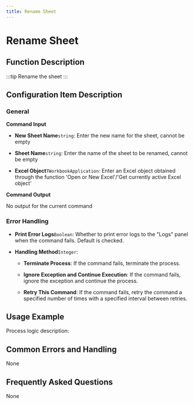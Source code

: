 ```yaml
---
title: Rename Sheet
---
```


# Rename Sheet

## Function Description

:::tip 
Rename the sheet
:::

## Configuration Item Description

### General

**Command Input**

- **New Sheet Name**`string`: Enter the new name for the sheet, cannot be empty

- **Sheet Name**`string`: Enter the name of the sheet to be renamed, cannot be empty

- **Excel Object**`TWorkbookApplication`: Enter an Excel object obtained through the function 'Open or New Excel'/'Get currently active Excel object'


**Command Output**

No output for the current command


### Error Handling

- **Print Error Logs**`Boolean`: Whether to print error logs to the "Logs" panel when the command fails. Default is checked. 

- **Handling Method**`Integer`:

    - **Terminate Process**: If the command fails, terminate the process.

    - **Ignore Exception and Continue Execution**: If the command fails, ignore the exception and continue the process.

    - **Retry This Command**: If the command fails, retry the command a specified number of times with a specified interval between retries.

## Usage Example

Process logic description:

## Common Errors and Handling

None

## Frequently Asked Questions

None

